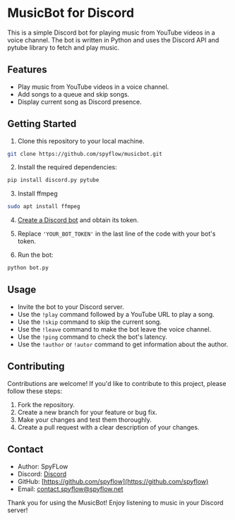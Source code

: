 # MusicBot for Discord

This is a simple Discord bot for playing music from YouTube videos in a voice channel. The bot is written in Python and uses the Discord API and pytube library to fetch and play music.

## Features

- Play music from YouTube videos in a voice channel.
- Add songs to a queue and skip songs.
- Display current song as Discord presence.

## Getting Started

1. Clone this repository to your local machine.

```bash
git clone https://github.com/spyflow/musicbot.git
```

2. Install the required dependencies:

```bash
pip install discord.py pytube
```
3. Install ffmpeg
```bash
sudo apt install ffmpeg
```   

4. [Create a Discord bot](https://discordpy.readthedocs.io/en/stable/discord.html) and obtain its token.

5. Replace `'YOUR_BOT_TOKEN'` in the last line of the code with your bot's token.

6. Run the bot:

```bash
python bot.py
```

## Usage

- Invite the bot to your Discord server.
- Use the `!play` command followed by a YouTube URL to play a song.
- Use the `!skip` command to skip the current song.
- Use the `!leave` command to make the bot leave the voice channel.
- Use the `!ping` command to check the bot's latency.
- Use the `!author` or `!autor` command to get information about the author.

## Contributing

Contributions are welcome! If you'd like to contribute to this project, please follow these steps:

1. Fork the repository.
2. Create a new branch for your feature or bug fix.
3. Make your changes and test them thoroughly.
4. Create a pull request with a clear description of your changes.

## Contact

- Author: SpyFLow
- Discord: [Discord](https://discord.com/users/533093302031876096)
- GitHub: [https://github.com/spyflow](https://github.com/spyflow)
- Email: [contact.spyflow@spyflow.net](mailto:contact.spyflow@spyflow.net)

Thank you for using the MusicBot! Enjoy listening to music in your Discord server!

